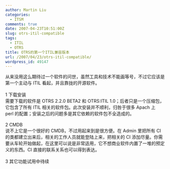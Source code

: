 ```yaml
---
author: Martin Liu
categories:
  - ITSM
comments: true
date: 2007-04-23T10:51:00Z
slug: otrs-itil-compatible
tags:
  - ITIL
  - OTRS
title: OTRS的第一个ITIL兼容版本
url: /2007/04/23/otrs-itil-compatible/
wordpress_id: 49147
---
```


从来没用这么期待过一个软件的问世，虽然工具和技术不能画等号，不过它应该是第一个主动与 ITIL 看起，并且靠拢的开源软件。<br /><br />1 下载安装<br />需要下载的软件是 OTRS 2.2.0 BETA2 和 OTRS:ITIL 1.0；后者只是一个压缩包，它包含了所有 ITIL 相关的软件包。此次安装并不顺利，归咎于很多 Apach 上 perl 的配置；安装之后的问题多是其它依赖的软件包不全造成的。<br /><br />2 CMDB<br />说不上它是一个很好的 CMDB，不过用起来到是很方便。在 Admin 里把所有 CI 的类都建立出来后，相关的工作人员就能登陆上来，把相关的 CI 添加尽量。你需要从车轮开始做起，在这里可以说是非常适用，它不想商业软件内置了一堆的预定义的东西。CI 直接的联系关系也可以得到表达。<br /><br />3 其它功能试用中待续
